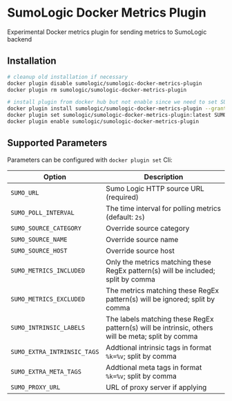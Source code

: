 # SumoLogic Docker Metrics Plugin

Experimental Docker metrics plugin for sending metrics to SumoLogic backend

## Installation

```bash
# cleanup old installation if necessary
docker plugin disable sumologic/sumologic-docker-metrics-plugin
docker plugin rm sumologic/sumologic-docker-metrics-plugin

# install plugin from docker hub but not enable since we need to set SUMO_URL first
docker plugin install sumologic/sumologic-docker-metrics-plugin --grant-all-permissions --disable
docker plugin set sumologic/sumologic-docker-metrics-plugin:latest SUMO_URL=https://collectors.sumologic.com/receiver/v1/http/XXX
docker plugin enable sumologic/sumologic-docker-metrics-plugin
```

## Supported Parameters

Parameters can be configured with `docker plugin set` Cli:

| Option                      | Description
| --------------------------- | ----------------------------------------------------- |
| `SUMO_URL`                  | Sumo Logic HTTP source URL (required)
| `SUMO_POLL_INTERVAL`        | The time interval for polling metrics (default: `2s`)
| `SUMO_SOURCE_CATEGORY`      | Override source category
| `SUMO_SOURCE_NAME`          | Override source name
| `SUMO_SOURCE_HOST`          | Override source host
| `SUMO_METRICS_INCLUDED`     | Only the metrics matching these RegEx pattern(s) will be included; split by comma
| `SUMO_METRICS_EXCLUDED`     | The metrics matching these RegEx pattern(s) will be ignored; split by comma
| `SUMO_INTRINSIC_LABELS`     | The labels matching these RegEx pattern(s) will be intrinsic, others will be meta; split by comma
| `SUMO_EXTRA_INTRINSIC_TAGS` | Addtional intrinsic tags in format `%k=%v`; split by comma
| `SUMO_EXTRA_META_TAGS`      | Addtional meta tags in format `%k=%v`; split by comma
| `SUMO_PROXY_URL`            | URL of proxy server if applying
